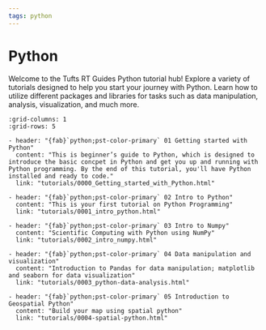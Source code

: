 ```yaml
---
tags: python
---
```

Python
====
Welcome to the Tufts RT Guides Python tutorial hub! Explore a variety of tutorials designed to help you start your journey with Python. Learn how to utilize different packages and libraries for tasks such as data manipulation, analysis, visualization, and much more.

```{gallery-grid}
:grid-columns: 1
:grid-rows: 5

- header: "{fab}`python;pst-color-primary` 01 Getting started with Python"
  content: "This is beginner’s guide to Python, which is designed to introduce the basic concpet in Python and get you up and running with Python programming. By the end of this tutorial, you'll have Python installed and ready to code."
  link: "tutorials/0000_Getting_started_with_Python.html"

- header: "{fab}`python;pst-color-primary` 02 Intro to Python"
  content: "This is your first tutorial on Python Programming"
  link: "tutorials/0001_intro_python.html"

- header: "{fab}`python;pst-color-primary` 03 Intro to Numpy"
  content: "Scientific Computing with Python using NumPy"
  link: "tutorials/0002_intro_numpy.html"

- header: "{fab}`python;pst-color-primary` 04 Data manipulation and visualization"
  content: "Introduction to Pandas for data manipulation; matplotlib and seaborn for data visualization"
  link: "tutorials/0003_python-data-analysis.html"

- header: "{fab}`python;pst-color-primary` 05 Introduction to Geospatial Python"
  content: "Build your map using spatial python"
  link: "tutorials/0004-spatial-python.html" 


```

